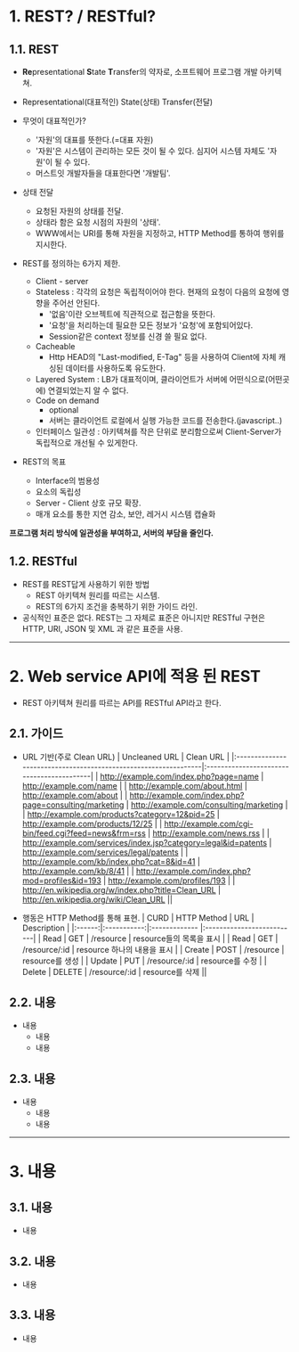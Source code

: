 # 1. REST? / RESTful?
## 1.1. REST
   - **Re**presentational **S**tate **T**ransfer의 약자로, 소프트웨어 프로그램 개발 아키텍쳐.
   - Representational(대표적인) State(상태) Transfer(전달)
   - 무엇이 대표적인가?
      + '자원'의 대표를 뜻한다.(=대표 자원)
      + '자원'은 시스템이 관리하는 모든 것이 될 수 있다. 심지어 시스템 자체도 '자원'이 될 수 있다.
      + 머스트잇 개발자들을 대표한다면 '개발팀'.
      
   - 상태 전달
      + 요청된 자원의 상태를 전달.
      + 상태라 함은 요청 시점의 자원의 '상태'.
      + WWW에서는 URI를 통해 자원을 지정하고, HTTP Method를 통하여 행위를 지시한다.

   - REST를 정의하는 6가지 제한.
      + Client - server
      + Stateless : 각각의 요청은 독립적이어야 한다. 현재의 요청이 다음의 요청에 영향을 주어선 안된다. 
         * '없음'이란 오브젝트에 직관적으로 접근함을 뜻한다.
         * '요청'을 처리하는데 필요한 모든 정보가 '요청'에 포함되어있다.
         * Session같은 context 정보를 신경 쓸 필요 없다.
      + Cacheable
         * Http HEAD의 "Last-modified, E-Tag" 등을 사용하여 Client에 자체 캐싱된 데이터를 사용하도록 유도한다.
      + Layered System : LB가 대표적이며, 클라이언트가 서버에 어떤식으로(어떤곳에) 연결되었는지 알 수 없다.
      + Code on demand
         * optional
         * 서버는 클라이언트 로컬에서 실행 가능한 코드를 전송한다.(javascript..)
      + 인터페이스 일관성 : 아키텍쳐를 작은 단위로 분리함으로써 Client-Server가 독립적으로 개선될 수 있게한다.

   - REST의 목표
      + Interface의 범용성
      + 요소의 독립성
      + Server - Client 상호 규모 확장.
      + 매개 요소를 통한 지연 감소, 보안, 레거시 시스템 캡슐화

**프로그램 처리 방식에 일관성을 부여하고, 서버의 부담을 줄인다.**

## 1.2. RESTful
* REST를 REST답게 사용하기 위한 방법
   - REST 아키텍쳐 원리를 따르는 시스템.
   - REST의 6가지 조건을 충복하기 위한 가이드 라인.
* 공식적인 표준은 없다. REST는 그 자체로 표준은 아니지만 RESTful 구현은 HTTP, URI, JSON 및 XML 과 같은 표준을 사용.

****

# 2. Web service API에 적용 된 REST
* REST 아키텍쳐 원리를 따르는 API를 RESTful API라고 한다.

## 2.1. 가이드
- URL 기반(주로 Clean URL)
| Uncleaned URL                                                   | Clean URL                                 |
|:----------------------------------------------------------------|:------------------------------------------|
| http://example.com/index.php?page=name                          | http://example.com/name                   |
| http://example.com/about.html                                   | http://example.com/about                  |
| http://example.com/index.php?page=consulting/marketing          | http://example.com/consulting/marketing   |
| http://example.com/products?category=12&pid=25                  | http://example.com/products/12/25         |
| http://example.com/cgi-bin/feed.cgi?feed=news&frm=rss           | http://example.com/news.rss               |
| http://example.com/services/index.jsp?category=legal&id=patents | http://example.com/services/legal/patents |
| http://example.com/kb/index.php?cat=8&id=41                     | http://example.com/kb/8/41                |
| http://example.com/index.php?mod=profiles&id=193                | http://example.com/profiles/193           |
| http://en.wikipedia.org/w/index.php?title=Clean_URL             | http://en.wikipedia.org/wiki/Clean_URL    ||

* 행동은 HTTP Method를 통해 표현.
| CURD   | HTTP Method | URL           | Description               |
|:------:|:-----------:|:------------- |:--------------------------|
| Read	 | GET         | /resource     | resource들의 목록을 표시    |
| Read   | GET         | /resource/:id | resource 하나의 내용을 표시 |
| Create | POST        | /resource     | resource를 생성            |
| Update | PUT         | /resource/:id | resource를 수정            |
| Delete | DELETE      | /resource/:id | resource를 삭제            ||

## 2.2. 내용
* 내용
   - 내용
   - 내용

## 2.3. 내용
* 내용
   - 내용
   - 내용

****

# 3. 내용
## 3.1. 내용 
* 내용

## 3.2. 내용 
* 내용

## 3.3. 내용 
* 내용